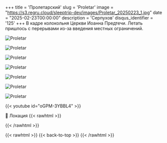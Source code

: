 +++
title = 'Пролетарский'
slug = 'Proletar'
image = "https://s3.regru.cloud/sleeptrip-dev/images/Proletar_20250223_1.jpg"
date = "2025-02-23T00:00:00"
description = 'Серпухов'
disqus_identifier = '125'
+++
В кадре колокольня Церкви Иоанна Предтечи. Летать пришлось с перерывами из-за введения местных ограничений.

![Proletar](https://s3.regru.cloud/sleeptrip-dev/images/Proletar_20250223_2.jpg)

![Proletar](https://s3.regru.cloud/sleeptrip-dev/images/Proletar_20250223_3.jpg)

![Proletar](https://s3.regru.cloud/sleeptrip-dev/images/Proletar_20250223_4.jpg)

![Proletar](https://s3.regru.cloud/sleeptrip-dev/images/Proletar_20250223_5.jpg)

![Proletar](https://s3.regru.cloud/sleeptrip-dev/images/Proletar_20250223_6.jpg)

![Proletar](https://s3.regru.cloud/sleeptrip-dev/images/Proletar_20250223_7.jpg)

![Proletar](https://s3.regru.cloud/sleeptrip-dev/images/Proletar_20250223_8.jpg)

{{< youtube id="oGPM-3YBBL4" >}}

📍 Локация
{{< rawhtml >}}
<div class="yandex-map-container">
<script type="text/javascript" charset="utf-8" async src="https://api-maps.yandex.ru/services/constructor/1.0/js/?um=constructor%3A92f06b3dd22630d5b5e471ebd2950218ebe55f06146979fc4664851e9564d4aa&amp;width=800&amp;height=400&amp;lang=ru_RU&amp;scroll=true"></script>
</div>
{{< /rawhtml >}}

{{< rawhtml >}}
{{< back-to-top >}}
{{< /rawhtml >}}
